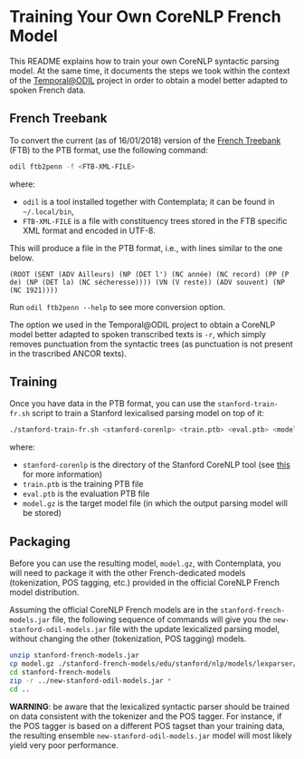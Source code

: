 # Training Your Own CoreNLP French Model

This README explains how to train your own CoreNLP syntactic parsing model. At
the same time, it documents the steps we took within the context of the
[Temporal@ODIL][temporal-odil] project in order to obtain a model better adapted
to spoken French data.

## French Treebank

To convert the current (as of 16/01/2018) version of the
[French Treebank](http://ftb.linguist.univ-paris-diderot.fr/) (FTB) to the PTB
format, use the following command:

```bash
odil ftb2penn -f <FTB-XML-FILE>
```

where:

* `odil` is a tool installed together with Contemplata; it can be found in
  `~/.local/bin`,
* `FTB-XML-FILE` is a file with constituency trees stored in the FTB specific
  XML format and encoded in UTF-8.

This will produce a file in the PTB format, i.e., with lines similar to the one
below.

```
(ROOT (SENT (ADV Ailleurs) (NP (DET l') (NC année) (NC record) (PP (P de) (NP (DET la) (NC sécheresse)))) (VN (V reste)) (ADV souvent) (NP (NC 1921))))
```
  
Run `odil ftb2penn --help` to see more conversion option.

The option we used in the Temporal@ODIL project to obtain a CoreNLP model better
adapted to spoken transcribed texts is `-r`, which simply removes punctuation
from the syntactic trees (as punctuation is not present in the trascribed ANCOR
texts).

## Training

Once you have data in the PTB format, you can use the `stanford-train-fr.sh`
script to train a Stanford lexicalised parsing model on top of it:

```bash
./stanford-train-fr.sh <stanford-corenlp> <train.ptb> <eval.ptb> <model.gz>
```

where:

* `stanford-corenlp` is the directory of the Stanford CoreNLP tool (see [this](../README.md#stanford) for more information)
* `train.ptb` is the training PTB file
* `eval.ptb` is the evaluation PTB file
* `model.gz` is the target model file (in which the output parsing model will be stored)

## Packaging

Before you can use the resulting model, `model.gz`, with Contemplata, you will
need to package it with the other French-dedicated models (tokenization, POS
tagging, etc.) provided in the official CoreNLP French model distribution.

Assuming the official CoreNLP French models are in the
`stanford-french-models.jar` file, the following sequence of commands will give
you the `new-stanford-odil-models.jar` file with the update lexicalized parsing
model, without changing the other (tokenization, POS tagging) models.

```bash
unzip stanford-french-models.jar
cp model.gz ./stanford-french-models/edu/stanford/nlp/models/lexparser/frenchFactored.ser.gz
cd stanford-french-models
zip -r ../new-stanford-odil-models.jar *
cd ..
```

**WARNING**: be aware that the lexicalized syntactic parser should be trained on
data consistent with the tokenizer and the POS tagger. For instance, if the POS
tagger is based on a different POS tagset than your training data, the resulting
ensemble `new-stanford-odil-models.jar` model will most likely yield very poor
performance.



[temporal-odil]: https://hal.archives-ouvertes.fr/hal-01627261 "Temporal@ODIL"
